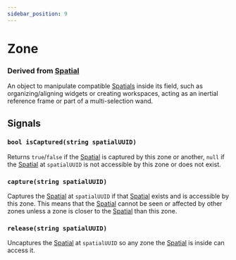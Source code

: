 ```yaml
---
sidebar_position: 9
---
```


# Zone
### Derived from [Spatial](Spatial)
An object to manipulate compatible [Spatials](Spatial) inside its field, such as organizing/aligning widgets or creating workspaces, acting as an inertial reference frame or part of a multi-selection wand.


## Signals
### `bool isCaptured(string spatialUUID)`
Returns `true`/`false` if the [Spatial](Spatial) is captured by this zone or another, `null` if the [Spatial](Spatial) at `spatialUUID` is not accessible by this zone or does not exist.

### `capture(string spatialUUID)`
Captures the [Spatial](Spatial) at `spatialUUID` if that [Spatial](Spatial) exists and is accessible by this zone. This means that the [Spatial](Spatial) cannot be seen or affected by other zones unless a zone is closer to the [Spatial](Spatial) than this zone.

### `release(string spatialUUID)`
Uncaptures the [Spatial](Spatial) at `spatialUUID` so any zone the [Spatial](Spatial) is inside can access it.